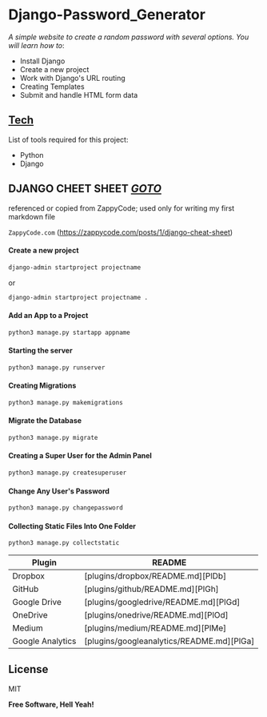 # Django-Password_Generator
_A simple website to create a random password with several options. You will learn how to_:
- Install Django
- Create a new project  
- Work with Django's URL routing  
- Creating Templates  
- Submit and handle HTML form data


## [Tech][dill]
List of tools required for this project:
- Python
- Django

## DJANGO CHEET SHEET *[GOTO][df1]*

referenced or copied from ZappyCode; used only for writing my first markdown file

`ZappyCode.com` (https://zappycode.com/posts/1/django-cheat-sheet)

[//]:[![N|Solid](https://cldup.com/dTxpPi9lDf.thumb.png)](https://abc.com)

#### Create a new project
```sh
django-admin startproject projectname
```
or
```sh
django-admin startproject projectname .
```
#### Add an App to a Project
```sh
python3 manage.py startapp appname
```
#### Starting the server
```sh
python3 manage.py runserver
```
#### Creating Migrations
```sh
python3 manage.py makemigrations
```
#### Migrate the Database
```sh
python3 manage.py migrate
```
#### Creating a Super User for the Admin Panel
```sh
python3 manage.py createsuperuser
```
#### Change Any User's Password
```sh
python3 manage.py changepassword
```
#### Collecting Static Files Into One Folder
```sh
python3 manage.py collectstatic
```

[//]: # (Data for table)

| Plugin | README |
| ------ | ------ |
| Dropbox | [plugins/dropbox/README.md][PlDb] |
| GitHub | [plugins/github/README.md][PlGh] |
| Google Drive | [plugins/googledrive/README.md][PlGd] |
| OneDrive | [plugins/onedrive/README.md][PlOd] |
| Medium | [plugins/medium/README.md][PlMe] |
| Google Analytics | [plugins/googleanalytics/README.md][PlGa] |

## License
MIT

**Free Software, Hell Yeah!**

[//]: # (saurabh)
[git-repo-url]: <https://github.com/joemccann/dillinger.git>
[john gruber]: <http://daringfireball.net>
[markdown-it]: <https://github.com/markdown-it/markdown-it>
[node.js]: <http://nodejs.org>
[Twitter Bootstrap]: <http://twitter.github.com/bootstrap/>
[jQuery]: <http://jquery.com>
[express]: <http://expressjs.com>
[AngularJS]: <http://angularjs.org>
[Gulp]: <http://gulpjs.com>
[df1]: <https://github.com/SaurabhWorkSpace/Django-Password_Generator/tree/main>
[dill]: <https://nowhere.com>

